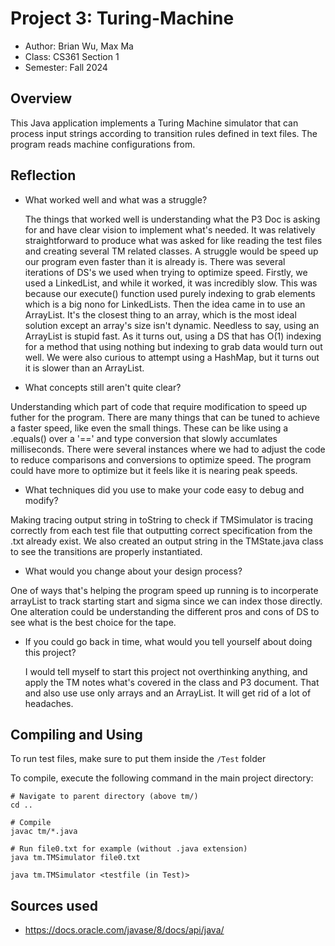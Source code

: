 # Project 3: Turing-Machine

* Author: Brian Wu, Max Ma
* Class: CS361 Section 1
* Semester: Fall 2024 

## Overview

This Java application implements a Turing Machine simulator that can process input strings according to transition rules defined in text files. The program reads machine configurations from.


## Reflection

- What worked well and what was a struggle? 

  The things that worked well is understanding what the P3 Doc is asking for and have clear vision to implement what's needed. It was relatively straightforward to produce what was asked for like reading the test files and creating several TM related classes. A struggle would be speed up our program even faster than it is already is. There was several iterations of DS's we used when trying to optimize speed. Firstly, we used a LinkedList, and while it worked, it was incredibly slow. This was because our execute() function used purely indexing to grab elements which is a big nono for LinkedLists. Then the idea came in to use an ArrayList. It's the closest thing to an array, which is the most ideal solution except an array's size isn't dynamic. Needless to say, using an ArrayList is stupid fast. As it turns out, using a DS that has O(1) indexing for a method that using nothing but indexing to grab data would turn out well. We were also curious to attempt using a HashMap, but it turns out it is slower than an ArrayList.  

- What concepts still aren't quite clear?

Understanding which part of code that require modification to speed up futher for the program. There are many things that can be tuned to achieve a faster speed, like even the small things. These can be like using a .equals() over a '==' and type conversion that slowly accumlates milliseconds. There were several instances where we had to adjust the code to reduce comparisons and conversions to optimize speed. The program could have more to optimize but it feels like it is nearing peak speeds.
  
- What techniques did you use to make your code easy to debug and modify?

Making tracing output string in toString to check if TMSimulator is tracing correctly from each test file that outputting correct specification from the .txt already exist. We also created an output string in the TMState.java class to see the transitions are properly instantiated. 
  
- What would you change about your design process?

One of ways that's helping the program speed up running is to incorperate arrayList to track starting start and sigma since we can index those directly. One alteration could be understanding the different pros and cons of DS to see what is the best choice for the tape.

- If you could go back in time, what would you tell yourself about doing this project?

  I would tell myself to start this project not overthinking anything, and apply the TM notes what's covered in the class and P3 document. That and also use use only arrays and an ArrayList. It will get rid of a lot of headaches.

## Compiling and Using
To run test files, make sure to put them inside the `/Test` folder

To compile, execute the following command in the main project directory:
```
# Navigate to parent directory (above tm/)
cd ..

# Compile
javac tm/*.java

# Run file0.txt for example (without .java extension) 
java tm.TMSimulator file0.txt

java tm.TMSimulator <testfile (in Test)>

```

## Sources used

- https://docs.oracle.com/javase/8/docs/api/java/ 
